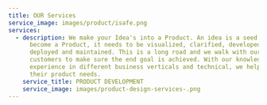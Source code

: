 ```yaml
---
title: OUR Services
service_image: images/product/isafe.png
services:
  - description: We make your Idea's into a Product. An idea is a seed. For it to
      become a Product, it needs to be visualized, clarified, developed,
      deployed and maintained. This is a long road and we walk with our
      customers to make sure the end goal is achieved. With our knowledge and
      experience in different business verticals and technical, we help achieve
      their product needs.
    service_title: PRODUCT DEVELOPMENT
    service_image: images/product-design-services-.png
---
```

